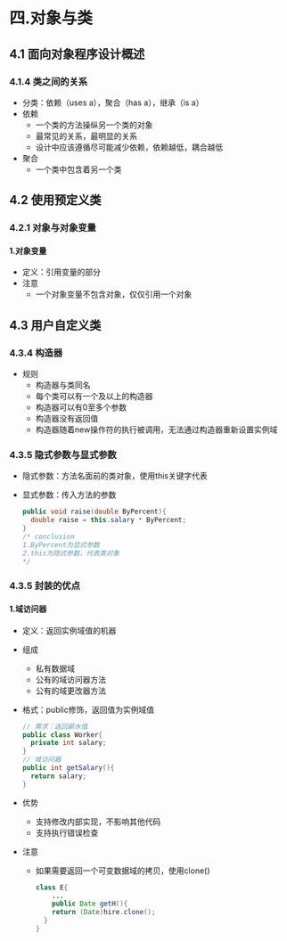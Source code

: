 # 四.对象与类

## 4.1 面向对象程序设计概述

### 4.1.4 类之间的关系

- 分类：依赖（uses a），聚合（has a），继承（is a）
- 依赖
  - 一个类的方法操纵另一个类的对象
  - 最常见的关系，最明显的关系
  - 设计中应该遵循尽可能减少依赖，依赖越低，耦合越低
- 聚合
  - 一个类中包含着另一个类

## 4.2 使用预定义类

### 4.2.1 对象与对象变量

#### 1.对象变量

- 定义：引用变量的部分
- 注意
  - 一个对象变量不包含对象，仅仅引用一个对象

## 4.3 用户自定义类

### 4.3.4 构造器

- 规则
  - 构造器与类同名
  - 每个类可以有一个及以上的构造器
  - 构造器可以有0至多个参数
  - 构造器没有返回值
  - 构造器随着new操作符的执行被调用，无法通过构造器重新设置实例域

### 4.3.5 隐式参数与显式参数

- 隐式参数：方法名面前的类对象，使用this关键字代表

- 显式参数：传入方法的参数

  <!--实现-->

  ```java
  public void raise(double ByPercent){
    double raise = this.salary * ByPercent;
  }
  /* conclusion
  1.ByPercent为显式参数
  2.this为隐式参数，代表类对象
  */
  ```

### 4.3.5 封装的优点

#### 1.域访问器

- 定义：返回实例域值的机器

- 组成

  - 私有数据域
  - 公有的域访问器方法
  - 公有的域更改器方法

- 格式：public修饰，返回值为实例域值

  <!--实现-->

  ```java
  // 需求：返回薪水值
  public class Worker{
    private int salary;
  }
  // 域访问器
  public int getSalary(){
    return salary;
  }
  ```

- 优势

  - 支持修改内部实现，不影响其他代码
  - 支持执行错误检查 <!--比如判断传入数据是否为空-->

- 注意

  - 如果需要返回一个可变数据域的拷贝，使用clone()

    <!--实现-->

    ```java
    class E{
    	...
        public Date getH(){
        return (Date)hire.clone();
      }
    }
    ```

    


























